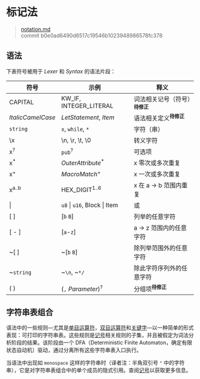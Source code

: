 # 标记法

> [notation.md](https://github.com/rust-lang/reference/blob/master/src/notation.md)
> <br />
> commit b0e0ad6490d6517c19546b1023948986578fc378

## 语法

下表符号被用于 *Lexer* 和 *Syntax* 的语法片段：

| 符号              | 示例                           | 释义                          |
|-------------------|-------------------------------|-------------------------------|
| CAPITAL           | KW_IF, INTEGER_LITERAL        | 词法相关记号（符号）<sup><strong>待修正</strong></sup> |
| _ItalicCamelCase_ | _LetStatement_, _Item_        | 语法相关定义<sup><strong>待修正</strong></sup> |
| `string`          | `x`, `while`, `*`             | 字符（串） |
| \\x               | \\n, \\r, \\t, \\0            | 转义字符 |
| x<sup>?</sup>     | `pub`<sup>?</sup>             | 可选项 |
| x<sup>\*</sup>    | _OuterAttribute_<sup>\*</sup> | x 零次或多次重复 |
| x<sup>+</sup>     |  _MacroMatch_<sup>+</sup>     | x 一次或多次重复 |
| x<sup>a..b</sup>  | HEX_DIGIT<sup>1..6</sup>      | x 在 a -> b 范围内重复 |
| \|                | `u8` \| `u16`, Block \| Item  | 或 |
| [ ]               | [`b` `B`]                     | 列举的任意字符 |
| [ - ]             | [`a`-`z`]                     | a -> z 范围内的任意字符 |
| ~[ ]              | ~[`b` `B`]                    | 除列举范围外的任意字符 |
| ~`string`         | ~`\n`, ~`*/`                  | 除此字符序列外的任意字符 |
| ( )               | (`,` _Parameter_)<sup>?</sup> | 分组项<sup><strong>待修正</strong></sup> |

## 字符串表组合

语法中的一些规则&mdash;尤其是[单目运算符][unary operators]，[双目运算符][binary
operators]和[关键字][keywords]&mdash;以一种简单的形式表现：可打印的字符串表。这些规则是[记号][tokens]相关规则的子集，并且被假定为词法分析阶段的结果。该阶段由一个 DFA（Deterministic Finite
Automaton，确定有限状态自动机）驱动，通过分离所有这些字符串表入口执行。

当语法中出现如 `monospace` 这样的字符串时（译者注：半角双引号 `"` 中的字符串），它是对字符串表组合中的单个成员的隐式引用。查阅[记号][tokens]以获取更多信息。

[binary operators]: expressions/operator-expr.md#arithmetic-and-logical-binary-operators
[keywords]: keywords.md
[tokens]: tokens.md
[unary operators]: expressions/operator-expr.md#borrow-operators
